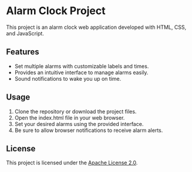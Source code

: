 # Alarm Clock Project

This project is an alarm clock web application developed with HTML, CSS, and JavaScript.

## Features

- Set multiple alarms with customizable labels and times.
- Provides an intuitive interface to manage alarms easily.
- Sound notifications to wake you up on time.

## Usage

1. Clone the repository or download the project files.
2. Open the index.html file in your web browser.
3. Set your desired alarms using the provided interface.
4. Be sure to allow browser notifications to receive alarm alerts.

## License

This project is licensed under the [Apache License 2.0](LICENSE).